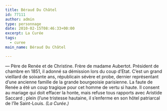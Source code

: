 ```yaml
---
title: Béraud Du Châtel
id: 77111
author: admin
type: personnage
date: 2010-02-15T08:46:33+00:00
excerpt: La Curée
tags:
  - curee
main_name: Béraud Du Châtel

---
```

— Père de Renée et de Christine. Frère de madame Aubertot. Président de chambre en 1851, il adonné sa démission lors du coup d&rsquo;Etat. C&rsquo;est un grand vieillard de soixante ans, républicain sévère et probe, dernier représentant d&rsquo;une ancienne famille de la grande bourgeoisie parisienne. La faute de Renée a été un coup tragique pour cet homme de vertu si haute. Il consent au mariage qui doit effacer la honte, mais refuse tous rapports avec Aristide Saccard ; plein (l&rsquo;une tristesse hautaine, il s&rsquo;enferme en son hôtel patriarcal de l&rsquo;île Saint-Louis. _(La Curée.)_